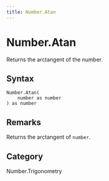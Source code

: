 ```yaml
---
title: Number.Atan
---
```


# Number.Atan


Returns the arctangent of the number.


## Syntax

```powerquery
Number.Atan(
    number as number
) as number
```


## Remarks

Returns the arctangent of <code>number</code>.



## Category
Number.Trigonometry
